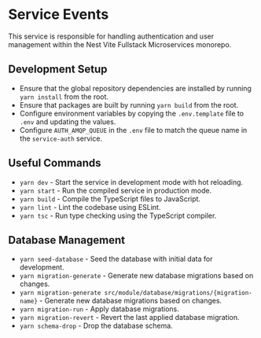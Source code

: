 # Service Events

This service is responsible for handling authentication and user management within the Nest Vite Fullstack Microservices monorepo.

## Development Setup

- Ensure that the global repository dependencies are installed by running `yarn install` from the root.
- Ensure that packages are built by running `yarn build` from the root.
- Configure environment variables by copying the `.env.template` file to `.env` and updating the values.
- Configure `AUTH_AMQP_QUEUE` in the `.env` file to match the queue name in the `service-auth` service.

## Useful Commands

- `yarn dev` - Start the service in development mode with hot reloading.
- `yarn start` - Run the compiled service in production mode.
- `yarn build` - Compile the TypeScript files to JavaScript.
- `yarn lint` - Lint the codebase using ESLint.
- `yarn tsc` - Run type checking using the TypeScript compiler.

## Database Management

- `yarn seed-database` - Seed the database with initial data for development.
- `yarn migration-generate` - Generate new database migrations based on changes.
- `yarn migration-generate src/module/database/migrations/{migration-name}` - Generate new database migrations based on changes.
- `yarn migration-run` - Apply database migrations.
- `yarn migration-revert` - Revert the last applied database migration.
- `yarn schema-drop` - Drop the database schema.
